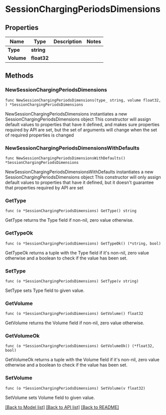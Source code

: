 # SessionChargingPeriodsDimensions

## Properties

Name | Type | Description | Notes
------------ | ------------- | ------------- | -------------
**Type** | **string** |  | 
**Volume** | **float32** |  | 

## Methods

### NewSessionChargingPeriodsDimensions

`func NewSessionChargingPeriodsDimensions(type_ string, volume float32, ) *SessionChargingPeriodsDimensions`

NewSessionChargingPeriodsDimensions instantiates a new SessionChargingPeriodsDimensions object
This constructor will assign default values to properties that have it defined,
and makes sure properties required by API are set, but the set of arguments
will change when the set of required properties is changed

### NewSessionChargingPeriodsDimensionsWithDefaults

`func NewSessionChargingPeriodsDimensionsWithDefaults() *SessionChargingPeriodsDimensions`

NewSessionChargingPeriodsDimensionsWithDefaults instantiates a new SessionChargingPeriodsDimensions object
This constructor will only assign default values to properties that have it defined,
but it doesn't guarantee that properties required by API are set

### GetType

`func (o *SessionChargingPeriodsDimensions) GetType() string`

GetType returns the Type field if non-nil, zero value otherwise.

### GetTypeOk

`func (o *SessionChargingPeriodsDimensions) GetTypeOk() (*string, bool)`

GetTypeOk returns a tuple with the Type field if it's non-nil, zero value otherwise
and a boolean to check if the value has been set.

### SetType

`func (o *SessionChargingPeriodsDimensions) SetType(v string)`

SetType sets Type field to given value.


### GetVolume

`func (o *SessionChargingPeriodsDimensions) GetVolume() float32`

GetVolume returns the Volume field if non-nil, zero value otherwise.

### GetVolumeOk

`func (o *SessionChargingPeriodsDimensions) GetVolumeOk() (*float32, bool)`

GetVolumeOk returns a tuple with the Volume field if it's non-nil, zero value otherwise
and a boolean to check if the value has been set.

### SetVolume

`func (o *SessionChargingPeriodsDimensions) SetVolume(v float32)`

SetVolume sets Volume field to given value.



[[Back to Model list]](../README.md#documentation-for-models) [[Back to API list]](../README.md#documentation-for-api-endpoints) [[Back to README]](../README.md)


